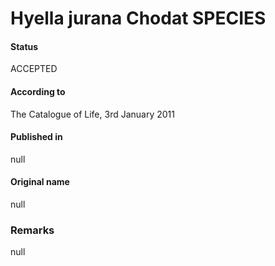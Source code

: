 # Hyella jurana Chodat SPECIES

#### Status
ACCEPTED

#### According to
The Catalogue of Life, 3rd January 2011

#### Published in
null

#### Original name
null

### Remarks
null